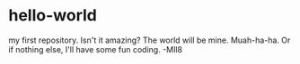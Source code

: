 # hello-world
my first repository. Isn't it amazing?
The world will be mine. Muah-ha-ha. Or if nothing else, I'll have some fun coding. -MIl8
